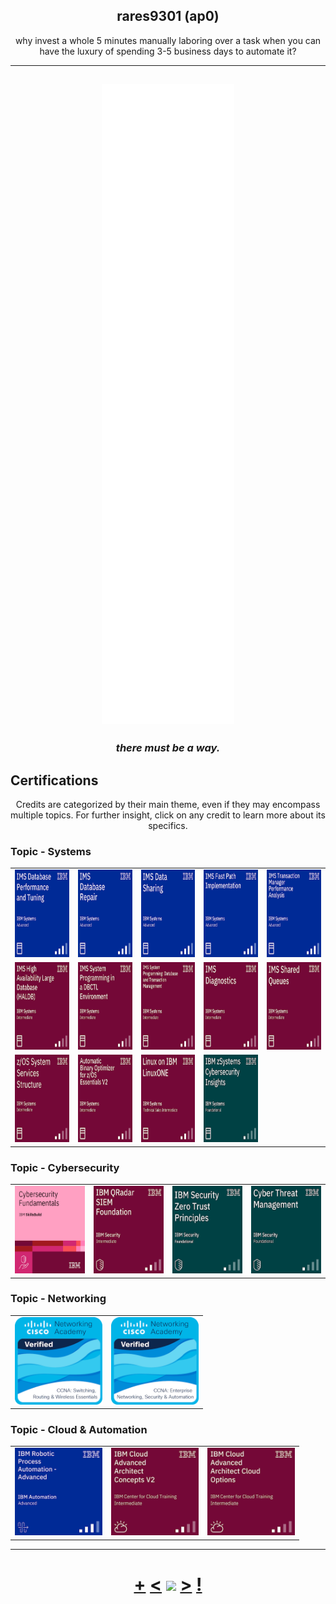 <h2 align="center">rares9301 (ap0)</h1>
<p align="center">why invest a whole 5 minutes manually laboring over a task when you can have the luxury of spending 3-5 business days to automate it?</p>

<hr>
<h2 align="center"><img src="./github-metrics.svg"></h2>

<h3 align="center"><i>there must be a way.</i></h3>


<h2>Certifications</h2>
<p align="center">Credits are categorized by their main theme, even if they may encompass multiple topics. For further insight, click on any credit to learn more about its specifics.</p>
<h3>Topic - Systems</h3>
<table>
  <tr>
     <td><a href="https://www.credly.com/badges/a49a3a5e-e3a0-4870-baed-95a0af0f060d/public_url"><img alt="IMS Database Performance and Tuning" src="cert/ims-database-performance-and-tuning.png" width="140" height="140"/></a></td>
     <td><a href="https://www.credly.com/badges/c4e78e27-d53f-4959-a583-59e1b08cda6d/public_url"><img alt="IMS Database Repair" src="cert/ims-database-repair.png" width="140" height="140"/></a></td>
     <td><a href="https://www.credly.com/badges/cb4f4b3d-fed0-42eb-a5c8-f07f9c208ca6/public_url"><img alt="IMS Data Sharing" src="cert/ims-data-sharing.png" width="140" height="140"/></a></td>
     <td><a href="https://www.credly.com/badges/ca211cec-3c79-4eb2-883e-32fd4ee15410/public_url"><img alt="IMS Fast Path Implementation" src="cert/ims-fast-path-implementation.png" width="140" height="140"/></a></td> 
     <td><a href="https://www.credly.com/badges/0f174faf-1c5d-4bed-a87a-7ad08bf4eae1/public_url"><img alt="IMS Transaction Manager Performance Analysis" src="cert/ims-transaction-manager-performance-analysis.png" width="140" height="140"/></a></td>
  </tr>
  <tr>
     <td><a href="https://www.credly.com/badges/008572d0-127c-4f38-be4b-ec8479b40b8a/public_url"><img alt="IMS High Availabiity Large Database (HALDB)" src="cert/ims-high-availabiity-large-database-haldb.png" width="140" height="140"/></a></td>
     <td><a href="https://www.credly.com/badges/ad0d69a8-8362-4c42-bcf3-776d685f1512/public_url"><img alt="IMS System Programming in a DBCTL Environment" src="cert/ims-system-programming-in-a-dbctl-environment.png" width="140" height="140"/></a></td>
     <td><a href="https://www.credly.com/badges/b423f0a9-c866-4a14-80d4-942f15d2b7a7/public_url"><img alt="IMS System Programming: Database and Transaction Management" src="cert/ims-system-programming-database-and-transaction-management.png" width="140" height="140"/></a></td>
     <td><a href="https://www.credly.com/badges/2af97da6-c6ea-4afe-a544-a98af37e9c28/public_url"><img alt="IMS Diagnostics" src="cert/ims-diagnostics.png" width="140" height="140"/></a></td> 
     <td><a href="https://www.credly.com/badges/51003d21-b255-4b7b-a758-bf15d548c239/public_url"><img alt="IMS Shared Queues" src="cert/ims-shared-queues.png" width="140" height="140"/></a></td>
  </tr>
  <tr>
    <td><a href="https://www.credly.com/badges/7ed9b367-8ad3-4d48-8004-dad8788d08fb/public_url"><img alt="z/OS System Services Structure" src="cert/z-os-system-services-structure.png" width="140" height="140"/></a></td>
    <td><a href="https://www.credly.com/badges/b0225e02-be40-49f5-a798-bb3a69d52e3f/public_url"><img alt="Automatic Binary Optimizer for z/OS Essentials V2" src="cert/automatic-binary-optimizer-for-z-os-essentials-v2.png" width="140" height="140"/></a></td>
    <td><a href="https://www.credly.com/badges/8d07431e-8278-47ff-92d7-164ecb6ed493/public_url"><img alt="Linux on IBM LinuxONE Technical Sales Intermediate" src="cert/linux-on-ibm-linuxone-technical-sales-intermediate.png" width="140" height="140"/></a></td>
    <td><a href="https://www.credly.com/badges/f7000a91-47de-4511-8328-3d2f7b1bcdee/public_url"><img alt="IBM zSystems Cybersecurity Insights" src="cert/ibm-zsystems-cybersecurity-insights.png" width="140" height="140"/></a></td>
  </tr>
</table>

<h3>Topic - Cybersecurity</h3>
<table>
  <tr>
    <td><a href="https://www.credly.com/badges/dfe30b11-993e-433d-8fea-e1b9fb7c3111/public_url"><img alt="Cybersecurity Fundamentals" src="cert/cybersecurity-fundamentals.png" width="140" height="140"/></a></td>
    <td><a href="https://www.credly.com/badges/8f7334a4-aba3-4bf3-a550-12e3b3fa3ba2/public_url"><img alt="IBM QRadar SIEM Foundation" src="cert/ibm-qradar-siem-foundation.png" width="140" height="140"/></a></td>
    <td><a href="https://www.credly.com/badges/4a246dd6-13e2-465e-a27c-edd3b25de330/public_url"><img alt="IBM Security Zero Trust Principles" src="cert/ibm-security-zero-trust-principles.png" width="140" height="140"/></a></td>
    <td><a href="https://www.credly.com/badges/eb971ead-1ed5-4867-a7e5-94683d62d651/public_url"><img alt="Cyber Threat Management" src="cert/cyber-threat-management.png" width="140" height="140"/></a></td>
  </tr>
</table>

<h3>Topic - Networking</h3>
<table>
  <tr>
    <td><a href="https://www.credly.com/badges/a723a702-1904-4271-a825-023bba574ab5/public_url"><img alt="CCNA Switching, Routing, and Wireless Essentials" src="cert/ccna-switching-routing-and-wireless-essentials.1.png" width="140" height="140"/></a></td>
    <td><a href="https://www.credly.com/badges/a542855b-c749-4872-961c-2c90ee96aeec/public_url"><img alt="CCNA Enterprise Networking, Security, and Automation" src="cert/ccna-enterprise-networking-security-and-automation.png" width="140" height="140"/></a></td>
  </tr>
</table>

<h3>Topic - Cloud & Automation</h3>
<table>
  <tr>
    <td><a href="https://www.credly.com/badges/e9cd2170-19a6-471b-8918-6923cd93bd96/public_url"><img alt="IBM Robotic Process Automation - Advanced" src="cert/ibm-robotic-process-automation-advanced.png" width="140" height="140"/></a></td> 
    <td><a href="https://www.credly.com/badges/7352f25e-2fe5-40ef-a3c1-0c13ecc28a9d/public_url"><img alt="IBM Cloud Advanced Architect Concepts v2" src="cert/ibm-cloud-advanced-architect-concepts-v2.png" width="140" height="140"/></a></td> 
    <td><a href="https://www.credly.com/badges/5b4dc377-fd51-4a87-a6fd-c5948cb00278/public_url"><img alt="IBM Cloud Advanced Architect Cloud Options" src="cert/ibm-cloud-advanced-architect-cloud-options.png" width="140" height="140"/></a></td> 
  </tr>
</table>
<hr>

<h1 align="center"> <a href="https://octo-ring.com/register">+</a> <a href="https://octo-ring.com/p/rares9301/prev"><</a> <a href="https://octo-ring.com/">
<img align="center" src="https://discord-readme-badge.vercel.app/api?id=299220016530849793"></a> <a href="https://octo-ring.com/p/rares9301/next">></a> <a href="https://octo-ring.com/p/rares9301/random">!</a>
</h1>

